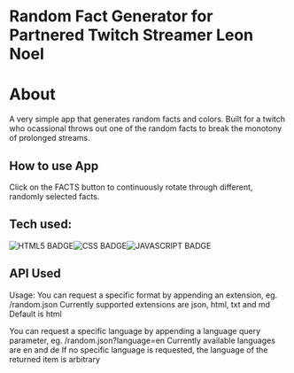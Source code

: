 # Random Fact Generator for Partnered Twitch Streamer Leon Noel

# About
A very simple app that generates random facts and colors. Built for a twitch who ocassional throws out one of the random facts to break the monotony of   prolonged streams. 

## How to use App 
Click on the FACTS button to continuously rotate through different, randomly selected facts. 

## Tech used: 

![HTML5 BADGE](https://img.shields.io/static/v1?label=|&message=HTML5&color=23555f&style=plastic&logo=html5)![CSS BADGE](https://img.shields.io/static/v1?label=|&message=CSS3&color=285f65&style=plastic&logo=css3)![JAVASCRIPT BADGE](https://img.shields.io/static/v1?label=|&message=JAVASCRIPT&color=3c7f5d&style=plastic&logo=javascript)

## API Used
Usage:
You can request a specific format by appending an extension, eg. /random.json
Currently supported extensions are json, html, txt and md
Default is html

You can request a specific language by appending a language query parameter, eg. /random.json?language=en
Currently available languages are en and de
If no specific language is requested, the language of the returned item is arbitrary


